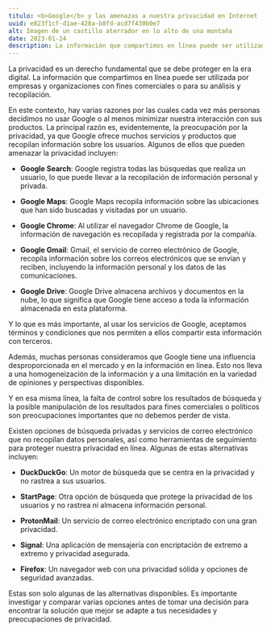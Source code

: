 ```yaml
---
titulo: <b>Google</b> y las amenazas a nuestra privacidad en Internet
uuid: e823f1cf-d1ae-428a-b8fd-acd7f430b0e7
alt: Imagen de un castillo aterrador en lo alto de una montaña
date: 2023-01-24
description: La información que compartimos en línea puede ser utilizada por empresas y organizaciones con fines comerciales o para su análisis y recopilación.
---
```


La privacidad es un derecho fundamental que se debe proteger en la era digital. La información que compartimos en línea puede ser utilizada por empresas y organizaciones con fines comerciales o para su análisis y recopilación.

En este contexto, hay varias razones por las cuales cada vez más personas decidimos no usar Google o al menos minimizar nuestra interacción con sus productos. La principal razón es, evidentemente, la preocupación por la privacidad, ya que Google ofrece muchos servicios y productos que recopilan información sobre los usuarios. Algunos de ellos que pueden amenazar la privacidad incluyen:

- **Google Search**: Google registra todas las búsquedas que realiza un usuario, lo que puede llevar a la recopilación de información personal y privada.

- **Google Maps**: Google Maps recopila información sobre las ubicaciones que han sido buscadas y visitadas por un usuario.

- **Google Chrome**: Al utilizar el navegador Chrome de Google, la información de navegación es recopilada y registrada por la compañía.

- **Google Gmail**: Gmail, el servicio de correo electrónico de Google, recopila información sobre los correos electrónicos que se envían y reciben, incluyendo la información personal y los datos de las comunicaciones.

- **Google Drive**: Google Drive almacena archivos y documentos en la nube, lo que significa que Google tiene acceso a toda la información almacenada en esta plataforma.

Y lo que es más importante, al usar los servicios de Google, aceptamos términos y condiciones que nos permiten a ellos compartir esta información con terceros.

Además, muchas personas consideramos que Google tiene una influencia desproporcionada en el mercado y en la información en línea. Esto nos lleva a una homogeneización de la información y a una limitación en la variedad de opiniones y perspectivas disponibles.

Y en esa misma línea, la falta de control sobre los resultados de búsqueda y la posible manipulación de los resultados para fines comerciales o políticos son preocupaciones importantes que no debemos perder de vista.

Existen opciones de búsqueda privadas y servicios de correo electrónico que no recopilan datos personales, así como herramientas de seguimiento para proteger nuestra privacidad en línea. Algunas de estas alternativas incluyen:

- **DuckDuckGo**: Un motor de búsqueda que se centra en la privacidad y no rastrea a sus usuarios.

- **StartPage**: Otra opción de búsqueda que protege la privacidad de los usuarios y no rastrea ni almacena información personal.

- **ProtonMail**: Un servicio de correo electrónico encriptado con una gran privacidad.

- **Signal**: Una aplicación de mensajería con encriptación de extremo a extremo y privacidad asegurada.

- **Firefox**: Un navegador web con una privacidad sólida y opciones de seguridad avanzadas.

Estas son solo algunas de las alternativas disponibles. Es importante investigar y comparar varias opciones antes de tomar una decisión para encontrar la solución que mejor se adapte a tus necesidades y preocupaciones de privacidad.

